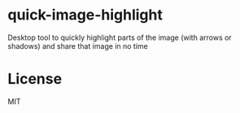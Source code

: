 quick-image-highlight
=====================

Desktop tool to quickly highlight parts of the image (with arrows or shadows) and share that image in no time

License
===
MIT
